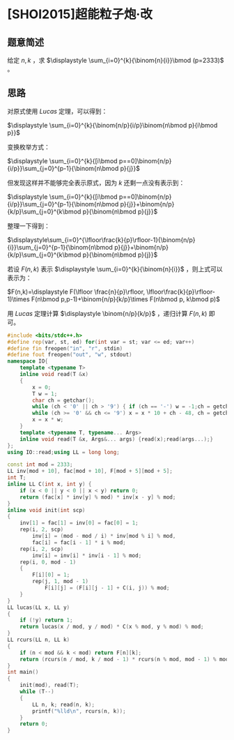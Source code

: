 # [SHOI2015]超能粒子炮·改

## 题意简述

给定 $n,k$ ，求 $\displaystyle \sum_{i=0}^{k}{\binom{n}{i}}\bmod (p=2333)$ 。

## 思路

对原式使用 $Lucas$ 定理，可以得到：

$\displaystyle \sum_{i=0}^{k}{\binom{n/p}{i/p}\binom{n\bmod p}{i\bmod p}}$

变换枚举方式：

$\displaystyle \sum_{i=0}^{k}{[i\bmod p==0]\binom{n/p}{i/p}}\sum_{j=0}^{p-1}{\binom{n\bmod p}{j}}$

但发现这样并不能够完全表示原式，因为 $k$ 还剩一点没有表示到：

$\displaystyle \sum_{i=0}^{k}{[i\bmod p==0]\binom{n/p}{i/p}}\sum_{j=0}^{p-1}{\binom{n\bmod p}{j}}+\binom{n/p}{k/p}\sum_{j=0}^{k\bmod p}{\binom{n\bmod p}{j}}$

整理一下得到：

$\displaystyle\sum_{i=0}^{\lfloor\frac{k}{p}\rfloor-1}{\binom{n/p}{i}}\sum_{j=0}^{p-1}{\binom{n\bmod p}{j}}+\binom{n/p}{k/p}\sum_{j=0}^{k\bmod p}{\binom{n\bmod p}{j}}$

若设 $F(n, k)$ 表示 $\displaystyle \sum_{i=0}^{k}{\binom{n}{i}}$ ，则上式可以表示为：

$F(n,k)=\displaystyle F(\lfloor \frac{n}{p}\rfloor, \lfloor\frac{k}{p}\rfloor-1)\times F(n\bmod p,p-1)+\binom{n/p}{k/p}\times F(n\bmod p, k\bmod p)$

用 $Lucas$ 定理计算 $\displaystyle \binom{n/p}{k/p}$ ，递归计算 $F(n,k)$ 即可。

```cpp
#include <bits/stdc++.h>
#define rep(var, st, ed) for(int var = st; var <= ed; var++)
#define fin freopen("in", "r", stdin)
#define fout freopen("out", "w", stdout)
namespace IO{
    template <typename T>
    inline void read(T &x)
    {
        x = 0;
        T w = 1;
        char ch = getchar();
        while (ch < '0' || ch > '9') { if (ch == '-') w = -1;ch = getchar();}
        while (ch >= '0' && ch <= '9') x = x * 10 + ch - 48, ch = getchar();
        x = x * w;
    }
    template <typename T, typename... Args>
    inline void read(T &x, Args&... args) {read(x);read(args...);}
};
using IO::read;using LL = long long;

const int mod = 2333;
LL inv[mod + 10], fac[mod + 10], F[mod + 5][mod + 5];
int T;
inline LL C(int x, int y) {
    if (x < 0 || y < 0 || x < y) return 0;
    return (fac[x] * inv[y] % mod) * inv[x - y] % mod;
}
inline void init(int scp)
{
    inv[1] = fac[1] = inv[0] = fac[0] = 1;
    rep(i, 2, scp)
        inv[i] = (mod - mod / i) * inv[mod % i] % mod,
        fac[i] = fac[i - 1] * i % mod;
    rep(i, 2, scp)
        inv[i] = inv[i] * inv[i - 1] % mod;
    rep(i, 0, mod - 1)
    {
        F[i][0] = 1;
        rep(j, 1, mod - 1)
            F[i][j] = (F[i][j - 1] + C(i, j)) % mod;
    }
}
LL lucas(LL x, LL y)
{
    if (!y) return 1;
    return lucas(x / mod, y / mod) * C(x % mod, y % mod) % mod;
}
LL rcurs(LL n, LL k)
{
    if (n < mod && k < mod) return F[n][k];
    return (rcurs(n / mod, k / mod - 1) * rcurs(n % mod, mod - 1) % mod + lucas(n / mod, k / mod) * rcurs(n % mod, k % mod) % mod) % mod;
}
int main()
{
    init(mod), read(T);
    while (T--)
    {
        LL n, k; read(n, k);
        printf("%lld\n", rcurs(n, k));
    }
    return 0;
}
```
